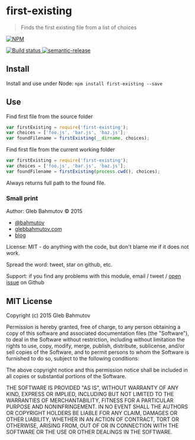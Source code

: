 # first-existing

> Finds the first existing file from a list of choices

[![NPM][first-existing-icon] ][first-existing-url]

[![Build status][first-existing-ci-image] ][first-existing-ci-url]
[![semantic-release][semantic-image] ][semantic-url]

## Install

Install and use under Node: `npm install first-existing --save`

## Use

Find first file from the source folder

```js
var firstExisting = require('first-existing');
var choices = ['foo.js', 'bar.js', 'baz.js'];
var foundFilename = firstExisting(__dirname, choices);
```

Find first file from the current working folder

```js
var firstExisting = require('first-existing');
var choices = ['foo.js', 'bar.js', 'baz.js'];
var foundFilename = firstExisting(process.cwd(), choices);
```

Always returns full path to the found file.

### Small print

Author: Gleb Bahmutov &copy; 2015

* [@bahmutov](https://twitter.com/bahmutov)
* [glebbahmutov.com](http://glebbahmutov.com)
* [blog](http://glebbahmutov.com/blog/)

License: MIT - do anything with the code, but don't blame me if it does not work.

Spread the word: tweet, star on github, etc.

Support: if you find any problems with this module, email / tweet /
[open issue](https://github.com/bahmutov/first-existing/issues) on Github

## MIT License

Copyright (c) 2015 Gleb Bahmutov

Permission is hereby granted, free of charge, to any person
obtaining a copy of this software and associated documentation
files (the "Software"), to deal in the Software without
restriction, including without limitation the rights to use,
copy, modify, merge, publish, distribute, sublicense, and/or sell
copies of the Software, and to permit persons to whom the
Software is furnished to do so, subject to the following
conditions:

The above copyright notice and this permission notice shall be
included in all copies or substantial portions of the Software.

THE SOFTWARE IS PROVIDED "AS IS", WITHOUT WARRANTY OF ANY KIND,
EXPRESS OR IMPLIED, INCLUDING BUT NOT LIMITED TO THE WARRANTIES
OF MERCHANTABILITY, FITNESS FOR A PARTICULAR PURPOSE AND
NONINFRINGEMENT. IN NO EVENT SHALL THE AUTHORS OR COPYRIGHT
HOLDERS BE LIABLE FOR ANY CLAIM, DAMAGES OR OTHER LIABILITY,
WHETHER IN AN ACTION OF CONTRACT, TORT OR OTHERWISE, ARISING
FROM, OUT OF OR IN CONNECTION WITH THE SOFTWARE OR THE USE OR
OTHER DEALINGS IN THE SOFTWARE.

[first-existing-icon]: https://nodei.co/npm/first-existing.svg?downloads=true
[first-existing-url]: https://npmjs.org/package/first-existing
[first-existing-ci-image]: https://travis-ci.org/bahmutov/first-existing.svg?branch=master
[first-existing-ci-url]: https://travis-ci.org/bahmutov/first-existing
[semantic-image]: https://img.shields.io/badge/%20%20%F0%9F%93%A6%F0%9F%9A%80-semantic--release-e10079.svg
[semantic-url]: https://github.com/semantic-release/semantic-release
